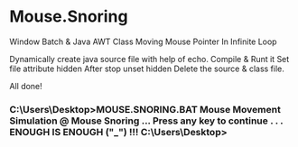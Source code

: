 # Mouse.Snoring
Window Batch &amp; Java AWT Class Moving Mouse Pointer In Infinite Loop

Dynamically create java source file with help of echo.
Compile & Runt it
Set file attribute hidden
After stop unset hidden
Delete the source & class file.

All done!
<h3>
C:\Users\Desktop>MOUSE.SNORING.BAT
Mouse Movement Simulation @ Mouse Snoring ...
Press any key to continue . . .
ENOUGH IS ENOUGH ("_") !!!
C:\Users\Desktop>
</h3>

